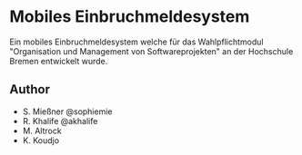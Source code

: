 # Mobiles Einbruchmeldesystem
Ein mobiles Einbruchmeldesystem welche für das Wahlpflichtmodul "Organisation und Management von Softwareprojekten" an der Hochschule Bremen entwickelt wurde.

## Author
- S. Mießner @sophiemie
- R. Khalife @akhalife
- M. Altrock
- K. Koudjo
